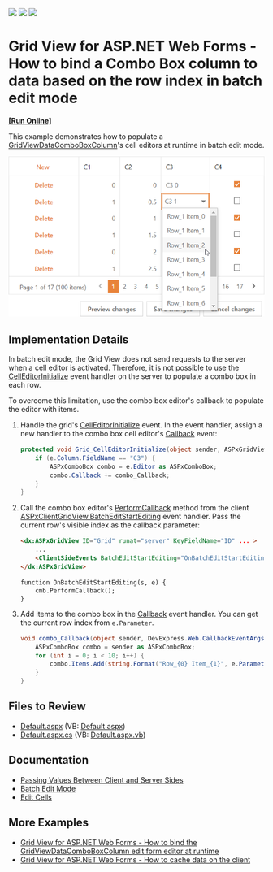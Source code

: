 <!-- default badges list -->
![](https://img.shields.io/endpoint?url=https://codecentral.devexpress.com/api/v1/VersionRange/128533398/14.1.8%2B)
[![](https://img.shields.io/badge/Open_in_DevExpress_Support_Center-FF7200?style=flat-square&logo=DevExpress&logoColor=white)](https://supportcenter.devexpress.com/ticket/details/T190978)
[![](https://img.shields.io/badge/📖_How_to_use_DevExpress_Examples-e9f6fc?style=flat-square)](https://docs.devexpress.com/GeneralInformation/403183)
<!-- default badges end -->
# Grid View for ASP.NET Web Forms - How to bind a Combo Box column to data based on the row index in batch edit mode
<!-- run online -->
**[[Run Online]](https://codecentral.devexpress.com/128533398/)**
<!-- run online end -->


This example demonstrates how to populate a [GridViewDataComboBoxColumn](https://docs.devexpress.com/AspNet/DevExpress.Web.GridViewDataComboBoxColumn)'s cell editors at runtime in batch edit mode.

![Bind Combo Box Column in Batch Edit Mode](bind-combobox-column.png)

## Implementation Details

In batch edit mode, the Grid View does not send requests to the server when a cell editor is activated. Therefore, it is not possible to use the [CellEditorInitialize](https://documentation.devexpress.com/#AspNet/DevExpressWebASPxGridView_CellEditorInitializetopic) event handler on the server to populate a combo box in each row.

To overcome this limitation, use the combo box editor's callback to populate the editor with items.

1. Handle the grid's [CellEditorInitialize](https://documentation.devexpress.com/#AspNet/DevExpressWebASPxGridView_CellEditorInitializetopic) event. In the event handler, assign a new handler to the combo box cell editor's [Callback](https://docs.devexpress.com/AspNet/DevExpress.Web.ASPxAutoCompleteBoxBase.Callback) event:

   ```cs
   protected void Grid_CellEditorInitialize(object sender, ASPxGridViewEditorEventArgs e) {
       if (e.Column.FieldName == "C3") {
           ASPxComboBox combo = e.Editor as ASPxComboBox;
           combo.Callback += combo_Callback;
       }
   }
   ```

2. Call the combo box editor's [PerformCallback](https://docs.devexpress.com/AspNet/js-ASPxClientComboBox.PerformCallback(parameter)) method from the client [ASPxClientGridView.BatchEditStartEditing](https://documentation.devexpress.com/AspNet/DevExpressWebASPxGridViewScriptsASPxClientGridView_BatchEditStartEditingtopic.aspx) event handler. Pass the current row's visible index as the callback parameter:

   ```aspx
   <dx:ASPxGridView ID="Grid" runat="server" KeyFieldName="ID" ... >
       ...
       <ClientSideEvents BatchEditStartEditing="OnBatchEditStartEditing" />
   </dx:ASPxGridView>
   ```

   ```jscript
   function OnBatchEditStartEditing(s, e) {
       cmb.PerformCallback();
   }
   ```
   
3. Add items to the combo box in the [Callback](https://docs.devexpress.com/AspNet/DevExpress.Web.ASPxAutoCompleteBoxBase.Callback) event handler. You can get the current row index from `e.Parameter`. 

   ```cs
   void combo_Callback(object sender, DevExpress.Web.CallbackEventArgsBase e) {
       ASPxComboBox combo = sender as ASPxComboBox;
       for (int i = 0; i < 10; i++) {
           combo.Items.Add(string.Format("Row_{0} Item_{1}", e.Parameter, i), i);
       }
   }
   ```

## Files to Review

- [Default.aspx](./CS/Default.aspx) (VB: [Default.aspx](./VB/Default.aspx))
- [Default.aspx.cs](./CS/Default.aspx.cs) (VB: [Default.aspx.vb](./VB/Default.aspx.vb))

## Documentation

- [Passing Values Between Client and Server Sides](https://docs.devexpress.com/AspNet/11816/common-concepts/client-side-functionality/passing-values-between-client-and-server-sides)
- [Batch Edit Mode](https://docs.devexpress.com/AspNet/16443/components/grid-view/concepts/edit-data/batch-edit-mode)
- [Edit Cells](https://docs.devexpress.com/AspNet/3704/components/grid-view/concepts/data-representation-basics/cells/cells-overview#edit-cells)

## More Examples

- [Grid View for ASP.NET Web Forms - How to bind the GridViewDataComboBoxColumn edit form editor at runtime](https://github.com/DevExpress-Examples/aspxgridview-bind-comboboxcolumn-edit-form-editor-at-runtime)
- [Grid View for ASP.NET Web Forms - How to cache data on the client](https://github.com/DevExpress-Examples/aspxgridview-cache-data-on-the-client-side)
